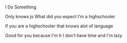 I Do Something

Only knows js
What did you expect I'm a highschooler

If you are a highschooler that knows alot of language

Good for you because I'm h I don't have time and I'm lazy
